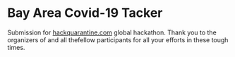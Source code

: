 # Bay Area Covid-19 Tacker

Submission for [hackquarantine.com](https://hackquarantine.com/) global hackathon. Thank you to the organizers of and all thefellow participants for all your efforts in these tough times.
